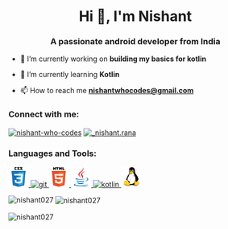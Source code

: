 <h1 align="center">Hi 👋, I'm Nishant</h1>
<h3 align="center">A passionate android developer from India</h3>

- 🔭 I’m currently working on **building my basics for kotlin**

- 🌱 I’m currently learning **Kotlin**

- 📫 How to reach me **nishantwhocodes@gmail.com**

<h3 align="left">Connect with me:</h3>
<p align="left">
<a href="https://linkedin.com/in/nishant-who-codes" target="blank"><img align="center" src="https://raw.githubusercontent.com/rahuldkjain/github-profile-readme-generator/master/src/images/icons/Social/linked-in-alt.svg" alt="nishant-who-codes" height="30" width="40" /></a>
<a href="https://instagram.com/_nishant.rana" target="blank"><img align="center" src="https://raw.githubusercontent.com/rahuldkjain/github-profile-readme-generator/master/src/images/icons/Social/instagram.svg" alt="_nishant.rana" height="30" width="40" /></a>
</p>

<h3 align="left">Languages and Tools:</h3>
<p align="left"> <a href="https://www.w3schools.com/css/" target="_blank" rel="noreferrer"> <img src="https://raw.githubusercontent.com/devicons/devicon/master/icons/css3/css3-original-wordmark.svg" alt="css3" width="40" height="40"/> </a> <a href="https://git-scm.com/" target="_blank" rel="noreferrer"> <img src="https://www.vectorlogo.zone/logos/git-scm/git-scm-icon.svg" alt="git" width="40" height="40"/> </a> <a href="https://www.w3.org/html/" target="_blank" rel="noreferrer"> <img src="https://raw.githubusercontent.com/devicons/devicon/master/icons/html5/html5-original-wordmark.svg" alt="html5" width="40" height="40"/> </a> <a href="https://www.java.com" target="_blank" rel="noreferrer"> <img src="https://raw.githubusercontent.com/devicons/devicon/master/icons/java/java-original.svg" alt="java" width="40" height="40"/> </a> <a href="https://kotlinlang.org" target="_blank" rel="noreferrer"> <img src="https://www.vectorlogo.zone/logos/kotlinlang/kotlinlang-icon.svg" alt="kotlin" width="40" height="40"/> </a> <a href="https://www.linux.org/" target="_blank" rel="noreferrer"> <img src="https://raw.githubusercontent.com/devicons/devicon/master/icons/linux/linux-original.svg" alt="linux" width="40" height="40"/> </a> </p>

<p><img align="left" src="https://github-readme-stats.vercel.app/api/top-langs?username=nishant027&show_icons=true&locale=en&layout=compact" alt="nishant027" /></p>

<p>&nbsp;<img align="center" src="https://github-readme-stats.vercel.app/api?username=nishant027&show_icons=true&locale=en" alt="nishant027" /></p>

<p><img align="center" src="https://github-readme-streak-stats.herokuapp.com/?user=nishant027&" alt="nishant027" /></p>

